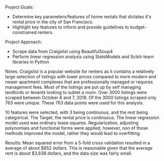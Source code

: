 Project Goals:
- Determine key parameters/features of home rentals that dictates it's rental price in the city of San Francisco. 
- Highlight key features to inform and provide guidelines to budget-constrained renters.

Project Approach:
- Scrape data from Craigslist using BeautifulSoup4
- Perform linear regression analysis using StatsModels and Scikit-learn libraries in Python

Notes:
Craigslist is a popular website for renters as it contains a relatively large selection of listings with lower prices compared to more modern and newer apartment complexes that are professionally managed or requires management fees. Most of the listings are put up by self managing landlords or tenants looking to sublet a room. Over 3000 listings were scraped between October 6 and 7, 2018. Of the 3000 listings scraped only 763 were unique. These 763 data points were used for this analysis.

10 features were selected, with 3 being continuous, and the rest being categorical. The Target, the rental price is continuous. The linear regression model used was ordinary lease squares. Regularization, adjusting polynomials and functional forms were applied, however, non of those methods improved the model, rather they would lead to overfitting.

Results:
Mean squared error from a 5-fold cross validation resulted in a average of about $852 dollars. This is reasonable given that the average rent is about $3,638 dollars, and the data size was fairly small.

